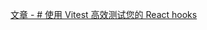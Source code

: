 [文章 - # 使用 Vitest 高效测试您的 React hooks](https://mayashavin.com/articles/test-react-hooks-with-vitest) 
